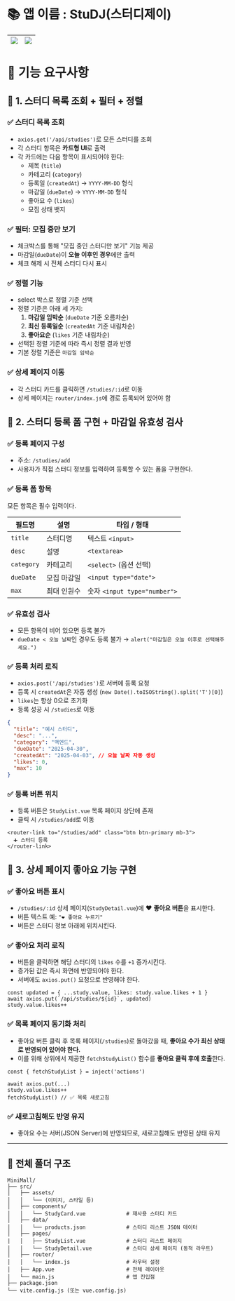 # 📚 앱 이름 : **StuDJ(스터디제이)**

| ![](https://github.com/user-attachments/assets/b6e9f02a-5739-459a-acd9-e86fed05d3b3) | ![](https://github.com/user-attachments/assets/7c07f7b9-3d62-494b-92eb-3df88207f6aa) |
| ------------------------------------------------------------------------------------ | ------------------------------------------------------------------------------------ |

# 🎯 기능 요구사항

## 📌 1. 스터디 목록 조회 + 필터 + 정렬

### ✅ 스터디 목록 조회

- `axios.get('/api/studies')`로 모든 스터디를 조회
- 각 스터디 항목은 **카드형 UI**로 출력
- 각 카드에는 다음 항목이 표시되어야 한다:
  - 제목 (`title`)
  - 카테고리 (`category`)
  - 등록일 (`createdAt`) → `YYYY-MM-DD` 형식
  - 마감일 (`dueDate`) → `YYYY-MM-DD` 형식
  - 좋아요 수 (`likes`)
  - 모집 상태 뱃지

### ✅ 필터: 모집 중만 보기

- 체크박스를 통해 "모집 중인 스터디만 보기" 기능 제공
- 마감일(`dueDate`)이 **오늘 이후인 경우**에만 출력
- 체크 해제 시 전체 스터디 다시 표시

### ✅ 정렬 기능

- select 박스로 정렬 기준 선택
- 정렬 기준은 아래 세 가지:
  1. **마감일 임박순** (`dueDate` 기준 오름차순)
  2. **최신 등록일순** (`createdAt` 기준 내림차순)
  3. **좋아요순** (`likes` 기준 내림차순)
- 선택된 정렬 기준에 따라 즉시 정렬 결과 반영
- 기본 정렬 기준은 `마감일 임박순`

### ✅ 상세 페이지 이동

- 각 스터디 카드를 클릭하면 `/studies/:id`로 이동
- 상세 페이지는 `router/index.js`에 경로 등록되어 있어야 함

## 📌 2. 스터디 등록 폼 구현 + 마감일 유효성 검사

### ✅ 등록 페이지 구성

- 주소: `/studies/add`
- 사용자가 직접 스터디 정보를 입력하여 등록할 수 있는 폼을 구현한다.

### ✅ 등록 폼 항목

모든 항목은 필수 입력이다.

| 필드명     | 설명        | 타입 / 형태                  |
| ---------- | ----------- | ---------------------------- |
| `title`    | 스터디명    | 텍스트 `<input>`             |
| `desc`     | 설명        | `<textarea>`                 |
| `category` | 카테고리    | `<select>` (옵션 선택)       |
| `dueDate`  | 모집 마감일 | `<input type="date">`        |
| `max`      | 최대 인원수 | 숫자 `<input type="number">` |

### ✅ 유효성 검사

- 모든 항목이 비어 있으면 등록 불가
- `dueDate < 오늘 날짜`인 경우도 등록 불가
  → `alert("마감일은 오늘 이후로 선택해주세요.")`

### ✅ 등록 처리 로직

- `axios.post('/api/studies')`로 서버에 등록 요청
- 등록 시 `createdAt`은 자동 생성 (`new Date().toISOString().split('T')[0]`)
- `likes`는 항상 0으로 초기화
- 등록 성공 시 `/studies`로 이동

```json
{
  "title": "예시 스터디",
  "desc": "...",
  "category": "백엔드",
  "dueDate": "2025-04-30",
  "createdAt": "2025-04-03", // 오늘 날짜 자동 생성
  "likes": 0,
  "max": 10
}
```

### ✅ 등록 버튼 위치

- 등록 버튼은 `StudyList.vue` 목록 페이지 상단에 존재
- 클릭 시 `/studies/add`로 이동

```
<router-link to="/studies/add" class="btn btn-primary mb-3">
  ➕ 스터디 등록
</router-link>
```

## 📌 3. 상세 페이지 좋아요 기능 구현

### ✅ 좋아요 버튼 표시

- `/studies/:id` 상세 페이지(`StudyDetail.vue`)에 ❤️ **좋아요 버튼**을 표시한다.
- 버튼 텍스트 예: `"❤️ 좋아요 누르기"`
- 버튼은 스터디 정보 아래에 위치시킨다.

### ✅ 좋아요 처리 로직

- 버튼을 클릭하면 해당 스터디의 `likes` 수를 `+1` 증가시킨다.
- 증가된 값은 즉시 화면에 반영되어야 한다.
- 서버에도 `axios.put()` 요청으로 반영해야 한다.

```
const updated = { ...study.value, likes: study.value.likes + 1 }
await axios.put(`/api/studies/${id}`, updated)
study.value.likes++
```

### ✅ 목록 페이지 동기화 처리

- 좋아요 버튼 클릭 후 목록 페이지(`/studies`)로 돌아갔을 때,
  **좋아요 수가 최신 상태로 반영되어 있어야 한다.**
- 이를 위해 상위에서 제공한 `fetchStudyList()` 함수를 **좋아요 클릭 후에 호출**한다.

```
const { fetchStudyList } = inject('actions')

await axios.put(...)
study.value.likes++
fetchStudyList() // ✅ 목록 새로고침
```

### ✅ 새로고침해도 반영 유지

- 좋아요 수는 서버(JSON Server)에 반영되므로, 새로고침해도 반영된 상태 유지

---

## 📁 전체 폴더 구조

```
MiniMall/
├── src/
│   ├── assets/
│   │   └── (이미지, 스타일 등)
│   ├── components/
│   │   └── StudyCard.vue             # 재사용 스터디 카드
│   ├── data/
│   │   └── products.json             # 스터디 리스트 JSON 데이터
│   ├── pages/
|   │   ├── StudyList.vue             # 스터디 리스트 페이지
│   │   └── StudyDetail.vue           # 스터디 상세 페이지 (동적 라우트)
│   ├── router/
│   │   └── index.js                  # 라우터 설정
│   ├── App.vue                       # 전체 레이아웃
│   └── main.js                       # 앱 진입점
├── package.json
└── vite.config.js (또는 vue.config.js)
```
